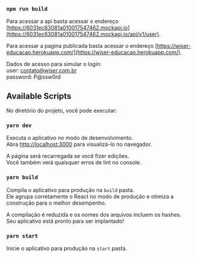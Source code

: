 ### `npm run build`

Para acessar a api basta acessar o endereço [https://6031ec63081a010017547462.mockapi.io](https://6031ec63081a010017547462.mockapi.io/api/v1/user).

Para acessar a pagina publicada basta acessar o endereço [https://wiser-educacao.herokuapp.com/](https://wiser-educacao.herokuapp.com/).


Dados de acesso para  simular o login:<br>
user: contato@wiser.com.br<br>
password: P@ssw0rd<br>

## Available Scripts

No diretório do projeto, você pode executar:

### `yarn dev`

Executa o aplicativo no modo de desenvolvimento.<br>
Abra [http://localhost:3000](http://localhost:3000) para visualizá-lo no navegador.

A página será recarregada se você fizer edições.<br>
Você também verá quaisquer erros de lint no console.


### `yarn build`

Compila o aplicativo para produção na `build` pasta.<br>
Ele agrupa corretamente o React no modo de produção e otimiza a construção para o melhor desempenho.

A compilação é reduzida e os nomes dos arquivos incluem os hashes.<br>
Seu aplicativo está pronto para ser implantado!

### `yarn start`

Inicie o aplicativo para produção na `start` pasta.<br>
